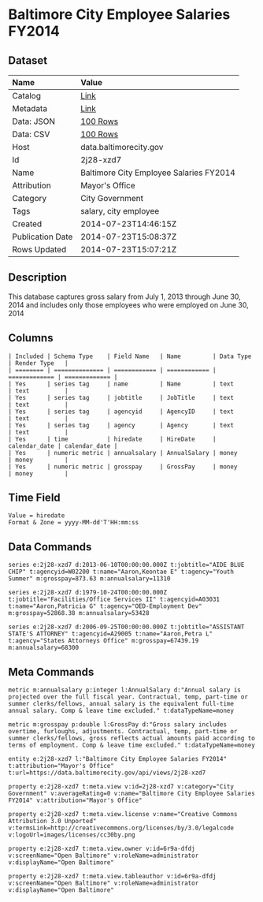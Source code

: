 # Baltimore City Employee Salaries FY2014

## Dataset

| Name | Value |
| :--- | :---- |
| Catalog | [Link](https://catalog.data.gov/dataset/baltimore-city-employee-salaries-fy2014-5924b) |
| Metadata | [Link](https://data.baltimorecity.gov/api/views/2j28-xzd7) |
| Data: JSON | [100 Rows](https://data.baltimorecity.gov/api/views/2j28-xzd7/rows.json?max_rows=100) |
| Data: CSV | [100 Rows](https://data.baltimorecity.gov/api/views/2j28-xzd7/rows.csv?max_rows=100) |
| Host | data.baltimorecity.gov |
| Id | 2j28-xzd7 |
| Name | Baltimore City Employee Salaries FY2014 |
| Attribution | Mayor's Office |
| Category | City Government |
| Tags | salary, city employee |
| Created | 2014-07-23T14:46:15Z |
| Publication Date | 2014-07-23T15:08:37Z |
| Rows Updated | 2014-07-23T15:07:21Z |

## Description

This database captures gross salary from July 1, 2013 through June 30, 2014 and includes only those employees who were employed on June 30, 2014

## Columns

```ls
| Included | Schema Type    | Field Name   | Name         | Data Type     | Render Type   |
| ======== | ============== | ============ | ============ | ============= | ============= |
| Yes      | series tag     | name         | Name         | text          | text          |
| Yes      | series tag     | jobtitle     | JobTitle     | text          | text          |
| Yes      | series tag     | agencyid     | AgencyID     | text          | text          |
| Yes      | series tag     | agency       | Agency       | text          | text          |
| Yes      | time           | hiredate     | HireDate     | calendar_date | calendar_date |
| Yes      | numeric metric | annualsalary | AnnualSalary | money         | money         |
| Yes      | numeric metric | grosspay     | GrossPay     | money         | money         |
```

## Time Field

```ls
Value = hiredate
Format & Zone = yyyy-MM-dd'T'HH:mm:ss
```

## Data Commands

```ls
series e:2j28-xzd7 d:2013-06-10T00:00:00.000Z t:jobtitle="AIDE BLUE CHIP" t:agencyid=W02200 t:name="Aaron,Keontae E" t:agency="Youth Summer" m:grosspay=873.63 m:annualsalary=11310

series e:2j28-xzd7 d:1979-10-24T00:00:00.000Z t:jobtitle="Facilities/Office Services II" t:agencyid=A03031 t:name="Aaron,Patricia G" t:agency="OED-Employment Dev" m:grosspay=52868.38 m:annualsalary=53428

series e:2j28-xzd7 d:2006-09-25T00:00:00.000Z t:jobtitle="ASSISTANT STATE'S ATTORNEY" t:agencyid=A29005 t:name="Aaron,Petra L" t:agency="States Attorneys Office" m:grosspay=67439.19 m:annualsalary=68300
```

## Meta Commands

```ls
metric m:annualsalary p:integer l:AnnualSalary d:"Annual salary is projected over the full fiscal year. Contractual, temp, part-time or summer clerks/fellows, annual salary is the equivalent full-time annual salary. Comp & leave time excluded." t:dataTypeName=money

metric m:grosspay p:double l:GrossPay d:"Gross salary includes overtime, furloughs, adjustments. Contractual, temp, part-time or summer clerks/fellows, gross reflects actual amounts paid according to terms of employment. Comp & leave time excluded." t:dataTypeName=money

entity e:2j28-xzd7 l:"Baltimore City Employee Salaries FY2014" t:attribution="Mayor's Office" t:url=https://data.baltimorecity.gov/api/views/2j28-xzd7

property e:2j28-xzd7 t:meta.view v:id=2j28-xzd7 v:category="City Government" v:averageRating=0 v:name="Baltimore City Employee Salaries FY2014" v:attribution="Mayor's Office"

property e:2j28-xzd7 t:meta.view.license v:name="Creative Commons Attribution 3.0 Unported" v:termsLink=http://creativecommons.org/licenses/by/3.0/legalcode v:logoUrl=images/licenses/cc30by.png

property e:2j28-xzd7 t:meta.view.owner v:id=6r9a-dfdj v:screenName="Open Baltimore" v:roleName=administrator v:displayName="Open Baltimore"

property e:2j28-xzd7 t:meta.view.tableauthor v:id=6r9a-dfdj v:screenName="Open Baltimore" v:roleName=administrator v:displayName="Open Baltimore"
```
